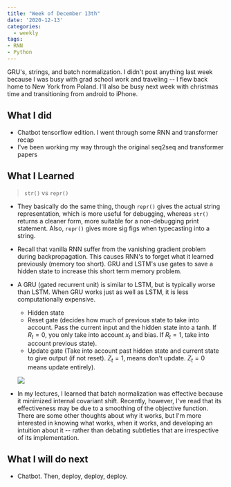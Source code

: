 ```yaml
---
title: "Week of December 13th"
date: '2020-12-13'
categories:
  - weekly
tags:
- RNN
- Python
---
```


GRU's, strings, and batch normalization. I didn't post anything last week because I was busy with grad school work and traveling -- I flew back home to New York from Poland. I'll also be busy next week with christmas time and transitioning from android to iPhone.

## What I did

- Chatbot tensorflow edition. I went through some RNN and transformer recap
- I've been working my way through the original seq2seq and transformer papers

## What I Learned

> `str()` vs `repr()`

- They basically do the same thing, though `repr()` gives the actual string representation, which is more useful for debugging, whereas `str()` returns a cleaner form, more suitable for a non-debugging print statement. Also, `repr()` gives more sig figs when typecasting into a string.

- Recall that vanilla RNN suffer from the vanishing gradient problem during backpropagation. This causes RNN's to forget what it learned previously (memory too short). GRU and LSTM's use gates to save a hidden state to increase this short term memory problem.

- A GRU (gated recurrent unit) is similar to LSTM, but is typically worse than LSTM. When GRU works just as well as LSTM, it is less computationally expensive.
  - Hidden state
  - Reset gate (decides how much of previous state to take into account. Pass the current input and the hidden state into a tanh. If $R_t = 0$, you only take into account $x_t$ and bias. If $R_t = 1$, take into account previous state).
  - Update gate (Take into account past hidden state and current state to give output (if not reset). $Z_t = 1$, means don't update. $Z_t = 0$ means update entirely).

  ![](https://www.researchgate.net/publication/334385520/figure/fig1/AS:779310663229447@1562813549841/Structure-of-a-GRU-cell.ppm)

- In my lectures, I learned that batch normalization was effective because it minimized internal covariant shift. Recently, however, I've read that its effectiveness may be due to a smoothing of the objective function. There are some other thoughts about why it works, but I'm more interested in knowing what works, when it works, and developing an intuition about it -- rather than debating subtleties that are irrespective of its implementation.

## What I will do next

- Chatbot. Then, deploy, deploy, deploy.
